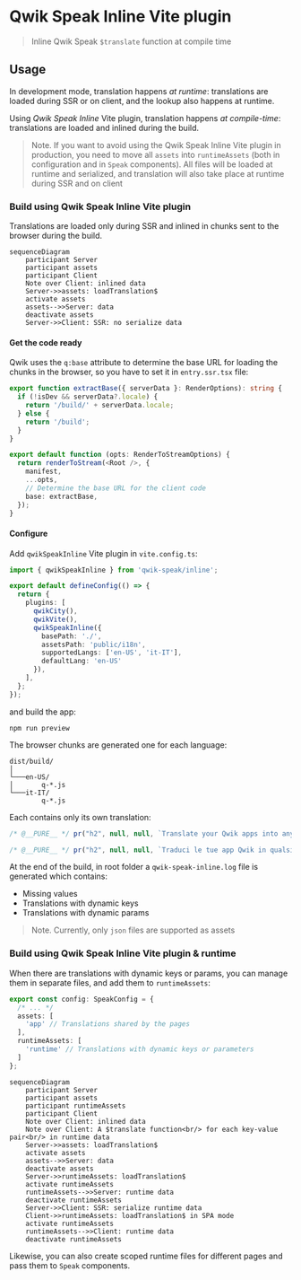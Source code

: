 # Qwik Speak Inline Vite plugin

> Inline Qwik Speak `$translate` function at compile time

## Usage
In development mode, translation happens _at runtime_: translations are loaded during SSR or on client, and the lookup also happens at runtime.

Using _Qwik Speak Inline_ Vite plugin, translation happens _at compile-time_: translations are loaded and inlined during the build.

> Note. If you want to avoid using the Qwik Speak Inline Vite plugin in production, you need to move all `assets` into `runtimeAssets` (both in configuration and in `Speak` components). All files will be loaded at runtime and serialized, and translation will also take place at runtime during SSR and on client

### Build using Qwik Speak Inline Vite plugin
Translations are loaded only during SSR and inlined in chunks sent to the browser during the build.

```mermaid
sequenceDiagram
    participant Server
    participant assets
    participant Client
    Note over Client: inlined data
    Server->>assets: loadTranslation$
    activate assets
    assets-->>Server: data
    deactivate assets
    Server->>Client: SSR: no serialize data

```
#### Get the code ready
Qwik uses the `q:base` attribute to determine the base URL for loading the chunks in the browser, so you have to set it in `entry.ssr.tsx` file:
```typescript
export function extractBase({ serverData }: RenderOptions): string {
  if (!isDev && serverData?.locale) {
    return '/build/' + serverData.locale;
  } else {
    return '/build';
  }
}

export default function (opts: RenderToStreamOptions) {
  return renderToStream(<Root />, {
    manifest,
    ...opts,
    // Determine the base URL for the client code
    base: extractBase,
  });
}
```
#### Configure
Add `qwikSpeakInline` Vite plugin in `vite.config.ts`:
```typescript
import { qwikSpeakInline } from 'qwik-speak/inline';

export default defineConfig(() => {
  return {
    plugins: [
      qwikCity(),
      qwikVite(),
      qwikSpeakInline({
        basePath: './',
        assetsPath: 'public/i18n',
        supportedLangs: ['en-US', 'it-IT'],
        defaultLang: 'en-US'
      }),
    ],
  };
});
```
and build the app:
```shell
npm run preview
```
The browser chunks are generated one for each language:
```
dist/build/
│   
└───en-US/
│       q-*.js
└───it-IT/
        q-*.js
```
Each contains only its own translation:
```javascript
/* @__PURE__ */ pr("h2", null, null, `Translate your Qwik apps into any language`, 1, null)
```
```javascript
/* @__PURE__ */ pr("h2", null, null, `Traduci le tue app Qwik in qualsiasi lingua`, 1, null)
```

At the end of the build, in root folder a `qwik-speak-inline.log` file is generated which contains:
- Missing values
- Translations with dynamic keys
- Translations with dynamic params

> Note. Currently, only `json` files are supported as assets

### Build using Qwik Speak Inline Vite plugin & runtime
When there are translations with dynamic keys or params, you can manage them in separate files, and add them to `runtimeAssets`:
  
```typescript
export const config: SpeakConfig = {
  /* ... */
  assets: [
    'app' // Translations shared by the pages
  ],
  runtimeAssets: [
    'runtime' // Translations with dynamic keys or parameters
  ]
};
  ```

```mermaid
sequenceDiagram
    participant Server
    participant assets
    participant runtimeAssets
    participant Client
    Note over Client: inlined data 
    Note over Client: A $translate function<br/> for each key-value pair<br/> in runtime data
    Server->>assets: loadTranslation$
    activate assets
    assets-->>Server: data
    deactivate assets
    Server->>runtimeAssets: loadTranslation$
    activate runtimeAssets
    runtimeAssets-->>Server: runtime data
    deactivate runtimeAssets
    Server->>Client: SSR: serialize runtime data
    Client->>runtimeAssets: loadTranslation$ in SPA mode
    activate runtimeAssets
    runtimeAssets-->>Client: runtime data
    deactivate runtimeAssets
```

Likewise, you can also create scoped runtime files for different pages and pass them to `Speak` components.

